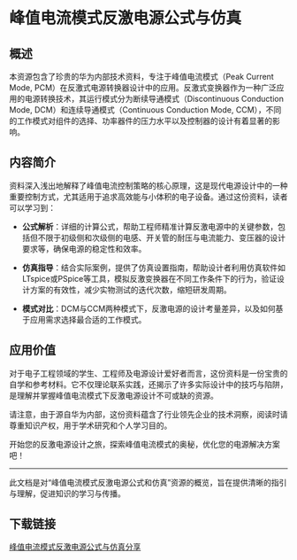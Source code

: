 # 峰值电流模式反激电源公式与仿真

## 概述

本资源包含了珍贵的华为内部技术资料，专注于峰值电流模式（Peak Current Mode, PCM）在反激式电源转换器设计中的应用。反激式变换器作为一种广泛应用的电源转换技术，其运行模式分为断续导通模式（Discontinuous Conduction Mode, DCM）和连续导通模式（Continuous Conduction Mode, CCM），不同的工作模式对组件的选择、功率器件的压力水平以及控制器的设计有着显著的影响。

## 内容简介

资料深入浅出地解释了峰值电流控制策略的核心原理，这是现代电源设计中的一种重要控制方式，尤其适用于追求高效能与小体积的电子设备。通过这份资料，读者可以学习到：

- **公式解析**：详细的计算公式，帮助工程师精准计算反激电源中的关键参数，包括但不限于初级侧和次级侧的电感、开关管的耐压与电流能力、变压器的设计要求等，确保电源的稳定性和效率。
  
- **仿真指导**：结合实际案例，提供了仿真设置指南，帮助设计者利用仿真软件如LTspice或PSpice等工具，模拟反激变换器在不同工作条件下的行为，验证设计方案的有效性，减少实物测试的迭代次数，缩短研发周期。

- **模式对比**：DCM与CCM两种模式下，反激电源的设计考量差异，以及如何基于应用需求选择最合适的工作模式。

## 应用价值

对于电子工程领域的学生、工程师及电源设计爱好者而言，这份资料是一份宝贵的自学和参考材料。它不仅理论联系实践，还揭示了许多实际设计中的技巧与陷阱，是理解并掌握峰值电流模式下反激电源设计不可或缺的资源。

请注意，由于源自华为内部，这份资料蕴含了行业领先企业的技术洞察，阅读时请尊重知识产权，用于学术研究和个人学习目的。

开始您的反激电源设计之旅，探索峰值电流模式的奥秘，优化您的电源解决方案吧！

---

此文档是对“峰值电流模式反激电源公式和仿真”资源的概览，旨在提供清晰的指引与理解，促进知识的学习与传播。

## 下载链接

[峰值电流模式反激电源公式与仿真分享](https://pan.quark.cn/s/68c405a0279f)